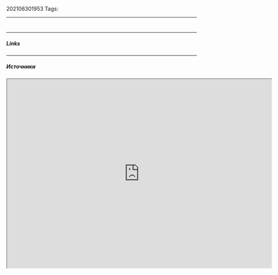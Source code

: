 202106301953
Tags:
___
#

___
##### Links


---
##### Источники
<iframe height=500 width=700 src="https://habr.com/ru/company/selectel/blog/248207/"></iframe>
